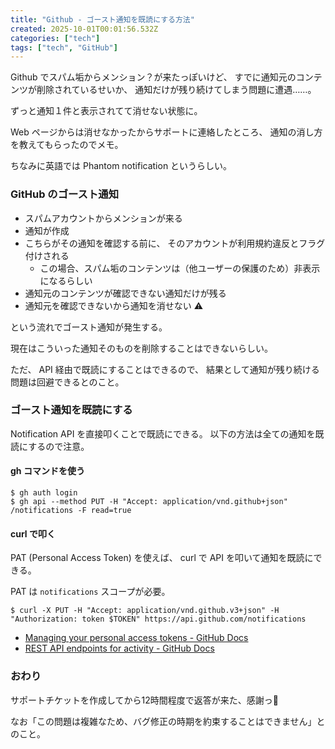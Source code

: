 ```yaml
---
title: "Github - ゴースト通知を既読にする方法"
created: 2025-10-01T00:01:56.532Z
categories: ["tech"]
tags: ["tech", "GitHub"]
---
```


Github でスパム垢からメンション？が来たっぽいけど、
すでに通知元のコンテンツが削除されているせいか、
通知だけが残り続けてしまう問題に遭遇……。

ずっと通知１件と表示されてて消せない状態に。

Web ページからは消せなかったからサポートに連絡したところ、
通知の消し方を教えてもらったのでメモ。

ちなみに英語では Phantom notification というらしい。


### GitHub のゴースト通知
- スパムアカウントからメンションが来る
- 通知が作成
- こちらがその通知を確認する前に、
  そのアカウントが利用規約違反とフラグ付けされる
  - この場合、スパム垢のコンテンツは（他ユーザーの保護のため）非表示になるらしい
- 通知元のコンテンツが確認できない通知だけが残る
- 通知元を確認できないから通知を消せない ⚠️

という流れでゴースト通知が発生する。

現在はこういった通知そのものを削除することはできないらしい。

ただ、 API 経由で既読にすることはできるので、
結果として通知が残り続ける問題は回避できるとのこと。


### ゴースト通知を既読にする
Notification API を直接叩くことで既読にできる。
以下の方法は全ての通知を既読にするので注意。

#### gh コマンドを使う
```
$ gh auth login
$ gh api --method PUT -H "Accept: application/vnd.github+json" /notifications -F read=true
```

#### curl で叩く
PAT (Personal Access Token) を使えば、 curl で API を叩いて通知を既読にできる。

PAT は `notifications` スコープが必要。

```
$ curl -X PUT -H "Accept: application/vnd.github.v3+json" -H "Authorization: token $TOKEN" https://api.github.com/notifications
```

- [Managing your personal access tokens \- GitHub Docs](https://docs.github.com/en/authentication/keeping-your-account-and-data-secure/managing-your-personal-access-tokens#creating-a-token)
- [REST API endpoints for activity \- GitHub Docs](https://docs.github.com/en/rest/activity?apiVersion=2022-11-28#mark-notifications-as-read)


### おわり
サポートチケットを作成してから12時間程度で返答が来た、感謝っ🙏

なお「この問題は複雑なため、バグ修正の時期を約束することはできません」とのこと。


